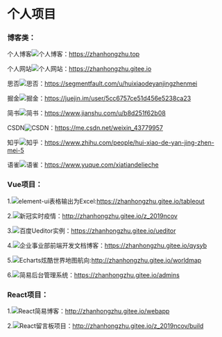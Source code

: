 # 个人项目

###  博客类：

个人博客![个人博客](https://zhanhongzhu.top)：https://zhanhongzhu.top

个人网站![个人网站](https://zhanhongzhu.gitee.io)：https://zhanhongzhu.gitee.io

思否![思否](https://segmentfault.com/u/huixiaodeyanjingzhenmei)：https://segmentfault.com/u/huixiaodeyanjingzhenmei

掘金![掘金](https://juejin.im/user/5cc6757ce51d456e5238ca23)：https://juejin.im/user/5cc6757ce51d456e5238ca23

简书![简书](https://www.jianshu.com/u/b8d251f62b08)：https://www.jianshu.com/u/b8d251f62b08

CSDN![CSDN](https://me.csdn.net/weixin_43779957)：https://me.csdn.net/weixin_43779957

知乎![知乎](https://www.zhihu.com/people/hui-xiao-de-yan-jing-zhen-mei-5)：https://www.zhihu.com/people/hui-xiao-de-yan-jing-zhen-mei-5

语雀![语雀](https://www.yuque.com/xiatiandelieche)：https://www.yuque.com/xiatiandelieche

### Vue项目：
1.![element-ui表格输出为Excel](https://zhanhongzhu.gitee.io/tableout):https://zhanhongzhu.gitee.io/tableout

2.![新冠实时疫情](http://zhanhongzhu.gitee.io/z_2019ncov)：http://zhanhongzhu.gitee.io/z_2019ncov

3.![百度Ueditor实例](https://zhanhongzhu.gitee.io/ueditor)：https://zhanhongzhu.gitee.io/ueditor

4.![企业事业部前端开发文档博客](https://zhanhongzhu.gitee.io/qysyb)：https://zhanhongzhu.gitee.io/qysyb

5.![Echarts炫酷世界地图航向](http://zhanhongzhu.gitee.io/worldmap):http://zhanhongzhu.gitee.io/worldmap

6.![简易后台管理系统](https://zhanhongzhu.gitee.io/admins)：https://zhanhongzhu.gitee.io/admins

### React项目：
1.![React简易博客](http://zhanhongzhu.gitee.io/webapp)：http://zhanhongzhu.gitee.io/webapp

2.![React留言板项目](http://zhanhongzhu.gitee.io/z_2019ncov/build)：http://zhanhongzhu.gitee.io/z_2019ncov/build
